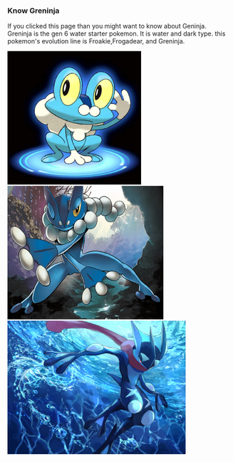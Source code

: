 ### Know Greninja 
If you clicked this page than you might want to know about Geninja. Greninja is the gen 6 water starter pokemon. It is water and dark type. this pokemon's evolution line is Froakie,Frogadear, and Greninja.

<img src="Frokie.jpg" height="300" width="300"/>
<img src="Frogadier.png" height="300" width="350"/>
<img src="Greninja_100.jpg" height="300" width="400"/>



